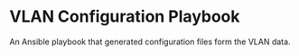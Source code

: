 # VLAN Configuration Playbook

An Ansible playbook that generated configuration files form the VLAN data.